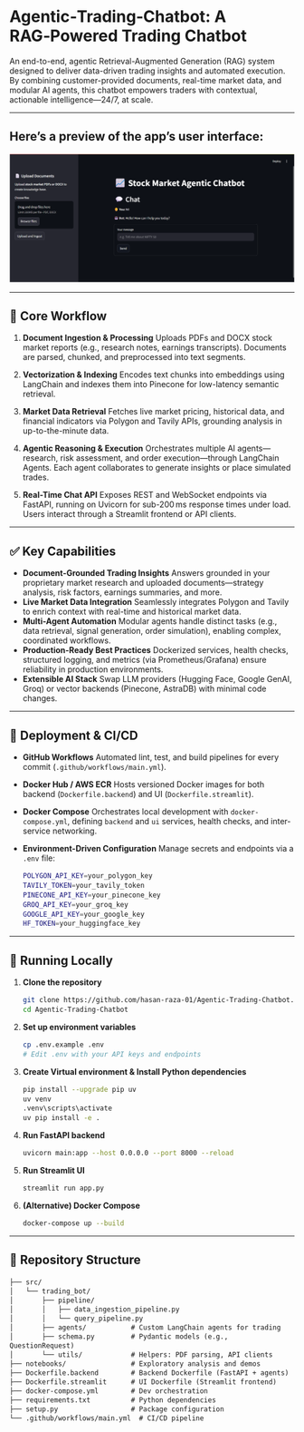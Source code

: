# Agentic‑Trading‑Chatbot: A RAG‑Powered Trading Chatbot

An end-to-end, agentic Retrieval-Augmented Generation (RAG) system designed to deliver data-driven trading insights and automated execution. By combining customer-provided documents, real-time market data, and modular AI agents, this chatbot empowers traders with contextual, actionable intelligence—24/7, at scale.

---

## Here’s a preview of the app’s user interface:
![UI Screenshot](./screenshots/ui-preview.png)

---

## 🔧 Core Workflow

1. **Document Ingestion & Processing**
   Uploads PDFs and DOCX stock market reports (e.g., research notes, earnings transcripts). Documents are parsed, chunked, and preprocessed into text segments.

2. **Vectorization & Indexing**
   Encodes text chunks into embeddings using LangChain and indexes them into Pinecone for low-latency semantic retrieval.

3. **Market Data Retrieval**
   Fetches live market pricing, historical data, and financial indicators via Polygon and Tavily APIs, grounding analysis in up-to-the-minute data.

4. **Agentic Reasoning & Execution**
   Orchestrates multiple AI agents—research, risk assessment, and order execution—through LangChain Agents. Each agent collaborates to generate insights or place simulated trades.

5. **Real-Time Chat API**
   Exposes REST and WebSocket endpoints via FastAPI, running on Uvicorn for sub-200 ms response times under load. Users interact through a Streamlit frontend or API clients.

---

## ✅ Key Capabilities

* **Document-Grounded Trading Insights**
  Answers grounded in your proprietary market research and uploaded documents—strategy analysis, risk factors, earnings summaries, and more.
* **Live Market Data Integration**
  Seamlessly integrates Polygon and Tavily to enrich context with real-time and historical market data.
* **Multi-Agent Automation**
  Modular agents handle distinct tasks (e.g., data retrieval, signal generation, order simulation), enabling complex, coordinated workflows.
* **Production-Ready Best Practices**
  Dockerized services, health checks, structured logging, and metrics (via Prometheus/Grafana) ensure reliability in production environments.
* **Extensible AI Stack**
  Swap LLM providers (Hugging Face, Google GenAI, Groq) or vector backends (Pinecone, AstraDB) with minimal code changes.

---

## 🚀 Deployment & CI/CD

* **GitHub Workflows**
  Automated lint, test, and build pipelines for every commit (`.github/workflows/main.yml`).
* **Docker Hub / AWS ECR**
  Hosts versioned Docker images for both backend (`Dockerfile.backend`) and UI (`Dockerfile.streamlit`).
* **Docker Compose**
  Orchestrates local development with `docker-compose.yml`, defining `backend` and `ui` services, health checks, and inter-service networking.
* **Environment-Driven Configuration**
  Manage secrets and endpoints via a `.env` file:

  ```bash
  POLYGON_API_KEY=your_polygon_key
  TAVILY_TOKEN=your_tavily_token
  PINECONE_API_KEY=your_pinecone_key
  GROQ_API_KEY=your_groq_key
  GOOGLE_API_KEY=your_google_key
  HF_TOKEN=your_huggingface_key
  ```

---

## 🏃 Running Locally

1. **Clone the repository**

   ```bash
   git clone https://github.com/hasan-raza-01/Agentic-Trading-Chatbot.git
   cd Agentic-Trading-Chatbot
   ```

2. **Set up environment variables**

   ```bash
   cp .env.example .env
   # Edit .env with your API keys and endpoints
   ```

3. **Create Virtual environment & Install Python dependencies**

   ```bash
   pip install --upgrade pip uv
   uv venv 
   .venv\scripts\activate
   uv pip install -e .
   ```

4. **Run FastAPI backend**

   ```bash
   uvicorn main:app --host 0.0.0.0 --port 8000 --reload
   ```

5. **Run Streamlit UI**

   ```bash
   streamlit run app.py
   ```

6. **(Alternative) Docker Compose**

   ```bash
   docker-compose up --build
   ```

---

## 📂 Repository Structure

```
├── src/
│   └── trading_bot/
│       ├── pipeline/
│       │   ├── data_ingestion_pipeline.py
│       │   └── query_pipeline.py
│       ├── agents/           # Custom LangChain agents for trading
│       ├── schema.py         # Pydantic models (e.g., QuestionRequest)
│       └── utils/            # Helpers: PDF parsing, API clients
├── notebooks/                # Exploratory analysis and demos
├── Dockerfile.backend        # Backend Dockerfile (FastAPI + agents)
├── Dockerfile.streamlit      # UI Dockerfile (Streamlit frontend)
├── docker-compose.yml        # Dev orchestration
├── requirements.txt          # Python dependencies
├── setup.py                  # Package configuration
└── .github/workflows/main.yml  # CI/CD pipeline
```
